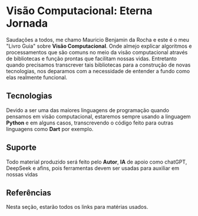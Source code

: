# Visão Computacional: Eterna Jornada

Saudações a todos, me chamo Mauricio Benjamin da Rocha e este é o meu "Livro Guia" sobre **Visão Computacional**. Onde almejo explicar algoritmos e processamentos que são comuns no meio da visão computacional através de bibliotecas e função prontas que facilitam nossas vidas. Entretanto quando precisamos transcrever tais bibliotecas para a construção de novas tecnologias, nos deparamos com a necessidade de entender a fundo como elas realmente funcional.

## Tecnologias

Devido a ser uma das maiores linguagens de programação quando pensamos em visão computacional, estaremos sempre usando a linguagem **Python** e em alguns casos, transcrevendo o código feito para outras linguagens como **Dart** por exemplo.

## Suporte

Todo material produzido será feito pelo **Autor**, **IA** de apoio como chatGPT, DeepSeek e afins, pois ferramentas devem ser usadas para auxiliar em nossas vidas

## Referências

Nesta seção, estarão todos os links para matérias usados.
